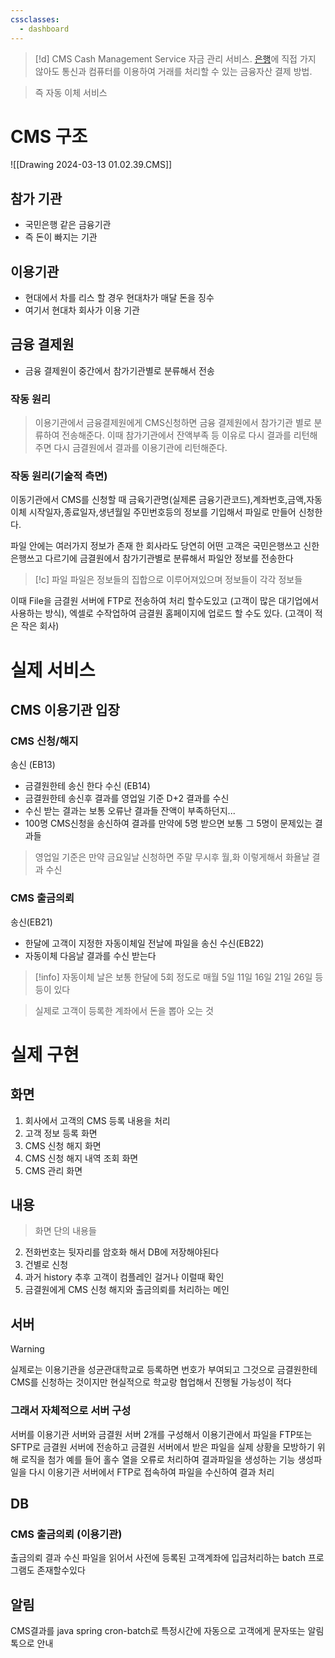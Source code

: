 ```yaml
---
cssclasses:
  - dashboard
---
```


 > [!d] CMS
 > Cash Management Service
 > 자금 관리 서비스. [은행](https://namu.wiki/w/%EC%9D%80%ED%96%89 "은행")에 직접 가지 않아도 통신과 컴퓨터를 이용하여 거래를 처리할 수 있는 금융자산 결제 방법.
 
 > 즉 자동 이체 서비스
# CMS 구조
 ![[Drawing 2024-03-13 01.02.39.CMS]]
## 참가 기관
- 국민은행 같은 금융기관
- 즉 돈이 빠지는 기관

## 이용기관
- 현대에서 차를 리스 할 경우 현대차가 매달 돈을 징수
- 여기서 현대차 회사가 이용 기관

## 금융 결제원
- 금융 결제원이 중간에서 참가기관별로 분류해서 전송 

### 작동 원리 
> 이용기관에서 금융결제원에게 CMS신청하면 금융 결제원에서 참가기관 별로 분류하여 전송해준다.
> 이때 참가기관에서 잔액부족 등 이유로 다시 결과를 리턴해주면 다시 금결원에서 결과를 이용기관에 리턴해준다.

### 작동 원리(기술적 측면)
이동기관에서 CMS를 신청할 때 금육기관명(실제론 금융기관코드),계좌번호,금액,자동이체 시작일자,종료일자,생년월일 주민번호등의 정보를 기입해서 파일로 만들어 신청한다.

파일 안에는 여러가지 정보가 존재 한 회사라도 당연히 어떤 고객은 국민은행쓰고 신한은행쓰고 다르기에 금결원에서 참가기관별로 분류해서 파일안 정보를 전송한다 

> [!c] 파일
> 파일은 정보들의 집합으로 이루어져있으며 
> 정보들이 각각 정보들 


이때 File을 금결원 서버에  FTP로 전송하여 처리 할수도있고
(고객이 많은 대기업에서 사용하는 방식),
엑셀로 수작업하여 금결원 홈페이지에 업로드 할 수도 있다.
(고객이 적은 작은 회사)

# 실제 서비스 

## CMS 이용기관 입장
### CMS 신청/해지
송신 (EB13) 
- 금결원한테 송신 한다
수신 (EB14)
- 금결원한테 송신후 결과를 영업일 기준 D+2 결과를 수신 
- 수신 받는 결과는 보통 오류난 결과들 잔액이 부족하던지...
- 100명 CMS신청을 송신하여 결과를 만약에 5명 받으면 보통 그 5명이 문제있는 결과들 

> 영업일 기준은 만약 금요일날 신청하면 주말 무시후 
> 월,화 이렇게해서 화욜날 결과 수신 

### CMS 출금의뢰
송신(EB21)
-  한달에 고객이 지정한 자동이체일 전날에 파일을 송신
수신(EB22)
- 자동이체 다음날 결과를 수신 받는다

> [!info]
> 자동이체 날은 보통 한달에 5회 정도로 매월 5일 11일 16일 21일 26일 등등이 있다


> 실제로 고객이 등록한 계좌에서 돈을 뽑아 오는 것 

# 실제 구현 

## 화면 
1. 회사에서 고객의 CMS 등록 내용을 처리
2. 고객 정보 등록 화면 
3. CMS 신청 해지 화면 
4. CMS 신청 해지 내역 조회 화면
5. CMS 관리 화면

## 내용 
> 화면 단의 내용들 

2. 전화번호는 뒷자리를 암호화 해서 DB에 저장해야된다
3. 건별로 신청
4. 과거 history 추후 고객이 컴플레인 걸거나 이럴때 확인
5. 금결원에게 CMS 신청 해지와 출금의뢰를 처리하는 메인 

## 서버
> [!warning] 
> 실제로는 이용기관을 성균관대학교로 등록하면 번호가 부여되고 그것으로 금결원한테  CMS를 신청하는 것이지만 현실적으로 학교랑 협업해서 진행될 가능성이 적다 

### 그래서 자체적으로 서버 구성
서버를 이용기관 서버와 금결원 서버 2개를 구성해서 
이용기관에서 파일을 FTP또는 SFTP로 금결원 서버에 전송하고 
금결원 서버에서 받은 파일을 실제 상황을 모방하기 위해 
로직을 첨가 예를 들어 홀수 열을 오류로 처리하여 결과파일을 생성하는 기능 생성파일을 다시 이용기관 서버에서 FTP로 접속하여 파일을 수신하여 결과 처리 


## DB
### CMS 출금의뢰 (이용기관)
출금의뢰 결과 수신 파일을 읽어서 사전에 등록된 고객계좌에 입금처리하는 batch 프로그램도 존재할수있다 

## 알림
CMS결과를 java spring cron-batch로 특정시간에 자동으로 고객에게 문자또는 알림톡으로 안내 